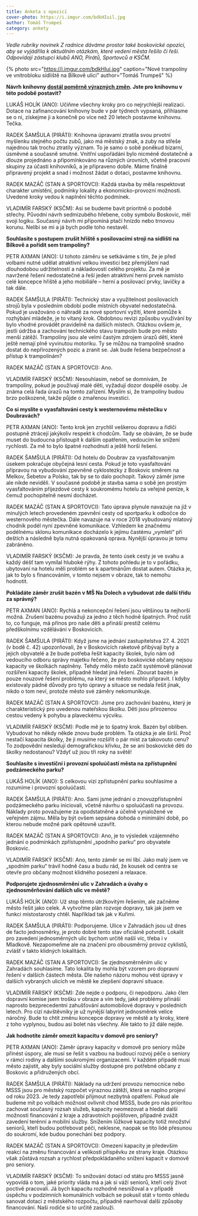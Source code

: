 ```yaml
---
title: Anketa s opozicí
cover-photo: https://i.imgur.com/bdkHIuil.jpg
author: Tomáš Trumpeš
category: ankety
---
```


*Vedle rubriky novinek Z radnice dáváme prostor také boskovické opozici, aby se vyjádřila k aktuálním otázkám, které vedení města řešilo či řeší. Odpovídají zástupci klubů ANO, Pirátů, Sportovců a KSČM.*

{% photo src="https://i.imgur.com/bdkHIui.jpg" caption="Nové trampolíny ve vnitrobloku sídliště na Bílkově ulici" author="Tomáš Trumpeš" %}

**Návrh knihovny [dostál poměrně výrazných změn](https://ohlasy.info/clanky/2022/05/z-radnice.html). Jste pro knihovnu v této podobě postavit?**

LUKÁŠ HOLÍK (ANO): Učiňme všechny kroky pro co nejrychlejší realizaci. Dotace na zafinancování knihovny bude v pár týdnech vypsaná, přihlasme se o ni, získejme ji a konečně po více než 20 letech postavme knihovnu. Tečka.

RADEK ŠAMŠULA (PIRÁTI): Knihovna úpravami ztratila svou prvotní myšlenku stejného počtu zubů, jako má městský znak, a zuby na střeše najednou tak trochu ztratily význam. To je samo o sobě poněkud bizarní, úsměvné a současně smutné. Vnitřní uspořádání bylo nicméně dostatečně a dlouze projednáno a připomínkováno na různých úrovních, včetně pracovní skupiny za účasti knihovníků, a je připraveno dobře. Máme finálně připravený projekt a snad i možnost žádat o dotaci, postavme knihovnu.

RADEK MAZÁČ (STAN A SPORTOVCI): Každá stavba by měla respektovat charakter umístění, podmínky lokality a ekonomicko-provozní možnosti. Uvedené kroky vedou k naplnění těchto podmínek.

VLADIMÍR FARSKÝ (KSČM): Asi se budeme bavit prioritně o podobě střechy. Původní návrh sedmizubého hřebene, coby symbolu Boskovic, měl svoji logiku. Současný návrh mi připomíná ptačí hnízdo nebo trnovou korunu. Nelíbí se mi a já bych podle toho nestavěl.

**Souhlasíte s postupem zrušit hřiště s posilovacími stroji na sídlišti na Bílkově a pořídit sem trampolíny?**

PETR AXMAN (ANO): U tohoto záměru se setkáváme s tím, že je před volbami nutné udělat atraktivní velkou investici bez přemýšlení nad dlouhodobou udržitelností a nákladovostí celého projektu. Za mě je navržené řešení nedostatečné a řeší jeden atraktivní herní prvek namísto celé koncepce hřiště a jeho mobiliáře – herní a posilovací prvky, lavičky a tak dále.

RADEK ŠAMŠULA (PIRÁTI): Technický stav a využitelnost posilovacích strojů byla v posledním období podle místních obyvatel nedostatečná. Pokud je uvažováno o náhradě za nové sportovní vyžití, které pomůže k rozhýbání mládeže, je to vítaný krok. Obdobnou revizi způsobu využívání by bylo vhodné provádět pravidelně na dalších místech. Otázkou ovšem je, jestli údržba a zachování technického stavu trampolín bude pro město menší zátěží. Trampolíny jsou ale velmi častým zdrojem úrazů dětí, které ještě nemají plně vyvinutou motoriku. Ty se můžou na trampolíně snadno dostat do nepřirozených pozic a zranit se. Jak bude řešena bezpečnost a přístup k trampolínám?

RADEK MAZÁČ (STAN A SPORTOVCI): Ano.

VLADIMÍR FARSKÝ (KSČM): Nesouhlasím, neboť se domnívám, že trampolíny, pokud je používají malé děti, vyžadují dozor dospělé osoby. Je známa celá řada úrazů na tomto zařízení. Myslím si, že trampolíny budou brzo poškozené, takže půjde o zmařenou investici.

**Co si myslíte o vyasfaltování cesty k westernovému městečku v Doubravách?**

PETR AXMAN (ANO): Tento krok jen zrychlil veškerou dopravu a řidiči postupně ztrácejí jakýkoliv respekt k chodcům. Tady se obávám, že se bude muset do budoucna přistoupit k dalším opatřením, vedoucím ke snížení rychlosti. Za mě to bylo špatné rozhodnutí a ještě horší řešení.

RADEK ŠAMŠULA (PIRÁTI): Od hotelu do Doubrav za vyasfaltovaným úsekem pokračuje obyčejná lesní cesta. Pokud je toto vyasfaltování přípravou na vybudování zpevněné cyklostezky z Boskovic směrem na Melkov, Šebetov a Polsko, tak by se to dalo pochopit. Takový záměr jsme ale nikde neviděli. V současné podobě je stavba sama o sobě jen prostým vyasfaltováním přijezdové cesty k soukromému hotelu za veřejné peníze, k čemuž pochopitelně nesmí docházet.

RADEK MAZÁČ (STAN A SPORTOVCI): Tato úprava plynule navazuje na již v minulých letech provedeném zpevnění cesty od sportparku k odbočce do westernového městečka. Dále navazuje na v roce 2018 vybudovaný mlatový chodník podél nyní zpevněné komunikace. Vzhledem ke značnému podélnému sklonu komunikace docházelo k jejímu častému „vymletí“ při deštích a následně byla nutná opakovaná oprava. Nynější úpravou je tomu zabráněno.

VLADIMÍR FARSKÝ (KSČM): Je pravda, že tento úsek cesty je ve svahu a každý déšť tam vymílal hluboké rýhy. Z tohoto pohledu je to v pořádku, ubytovaní na hotelu měli problém se k apartmánům dostat autem. Otázka je, jak to bylo s financováním, v tomto nejsem v obraze, tak to nemohu hodnotit.

**Pokládáte záměr zrušit bazén v MŠ Na Dolech a vybudovat zde další třídu za správný?**

PETR AXMAN (ANO): Rychlá a nekoncepční řešení jsou většinou ta nejhorší možná. Zrušení bazénu považuji za jedno z těch hodně špatných. Proč rušit to, co funguje, má přínos pro naše děti a přináší prestiž celému předškolnímu vzdělávání v Boskovicích.

RADEK ŠAMŠULA (PIRÁTI): Když jsme na jednání zastupitelstva 27. 4. 2021 (v bodě č. 42) upozorňovali, že v Boskovicích raketově přibývají byty a jejich obyvatelé a že bude potřeba řešit kapacity školek, bylo nám od vedoucího odboru správy majetku řečeno,  že pro boskovické občany nejsou kapacity ve školkách naplněny. Tehdy mělo město začít systémově plánovat rozšíření kapacity školek, případně hledat jiná řešení. Zbourat bazén je pouze nouzové řešení problému, na který se město mohlo připravit. I kdyby existovaly pádné důvody pro tyto úpravy a situace se nedala řešit jinak, nikdo o tom neví, protože město své záměry nekomunikuje.

RADEK MAZÁČ (STAN A SPORTOVCI): Jsme pro zachování bazénu, který je charakteristický pro uvedenou mateřskou školku. Děti jsou přirozenou cestou vedeny k pohybu a plaveckému výcviku.

VLADIMÍR FARSKÝ (KSČM): Podle mě je to špatný krok. Bazén byl oblíben. Vybudovat ho někdy někde znovu bude problém. Ta otázka je ale širší. Proč nestačí kapacita školky, že ji musíme rozšířit o pár míst za takovouto cenu? To zodpovědní nesledují demografickou křivku, že se ani boskovické děti do školky nedostanou? Vždyť už jsou tři roky na světě!

**Souhlasíte s investiční i provozní spoluúčastí města na zpřístupnění podzámeckého parku?**

LUKÁŠ HOLÍK (ANO): S celkovou vizí zpřístupnění parku souhlasíme a rozumíme i provozní spoluúčasti.

RADEK ŠAMŠULA (PIRÁTI): Ano. Sami jsme jednání o znovuzpřístupnění podzámeckého parku iniciovali, včetně návrhu o spoluúčasti na provozu. Náklady proto považujeme za opodstatněné a účelně vynaložené ve veřejném zájmu. Měla by být ovšem sepsána dohoda o minimální době, po kterou nebude možné park opětovně uzavřít.

RADEK MAZÁČ (STAN A SPORTOVCI): Ano, je to výsledek vzájemného jednání o podmínkách zpřístupnění „spodního parku“ pro obyvatele Boskovic.

VLADIMÍR FARSKÝ (KSČM): Ano, tento záměr se mi líbí. Jako malý jsem ve „spodním parku“ trávil hodně času a budu rád, že kousek od centra se otevře pro občany možnost klidného posezení a relaxace.

**Podporujete zjednosměrnění ulic v Zahradách a úvahy o zjednosměrňování dalších ulic ve městě?**

LUKÁŠ HOLÍK (ANO): Už stop těmto útržkovitým řešením, ale začněme město řešit jako celek. A vytvořme plán rozvoje dopravy, tak jak jsem ve funkci místostarosty chtěl. Například tak jak v Kuřimi.

RADEK ŠAMŠULA (PIRÁTI): Podporujeme. Ulice v Zahradách jsou už dnes de facto jednosměrky, je proto dobré tento stav oficiálně potvrdit. Lokalit pro zavedení jednosměrných ulic bychom určitě našli víc, třeba i v Mladkově. Nezapomeňme ale na značení pro obousměrný provoz cyklistů, zvlášť v takto klidných lokalitách.

RADEK MAZÁČ (STAN A SPORTOVCI): Se zjednosměrněním ulic v Zahradách souhlasíme. Tato lokalita by mohla být vzorem pro dopravní řešení v dalších částech města. Dle našeho názoru mohou vést úpravy v dalších vybraných ulicích ve městě ke zlepšení dopravní situace.

VLADIMÍR FARSKÝ (KSČM): Zde nejde o podporu, či nepodporu. Jako člen dopravní komise jsem trošku v obraze a vím tedy, jaké problémy přináší naprosto bezprecedentní zahušťování automobilové dopravy v posledních letech. Pro cizí návštěvníky je už nynější labyrint jednosměrek velice náročný. Bude to chtít změnu koncepce dopravy ve městě a ty kroky, které z toho vyplynou, budou asi bolet nás všechny. Ale takto to již dále nejde.

**Jak hodnotíte záměr omezit kapacitu v domově pro seniory?**

PETR AXMAN (ANO): Záměr úpravy kapacity v domově pro seniory může přinést úspory, ale musí se řešit s vazbou na budoucí rozvoj péče o seniory v rámci rodiny a dalšími soukromými organizacemi. V každém případě musí město zajistit, aby byly sociální služby dostupné pro potřebné občany z Boskovic a přidružených obcí.

RADEK ŠAMŠULA (PIRÁTI): Náklady na udržení provozu nemocnice nebo MSSS jsou pro městský rozpočet výraznou zátěží, která se naplno projeví od roku 2023. Je tedy zapotřebí přijmout nezbytná opatření. Pokud ale budeme mít po volbách možnost ovlivnit chod MSSS, bude pro nás prioritou zachovat současný rozsah služeb, kapacity neomezovat a hledat další možnosti financování z kraje a zdravotních pojišťoven, případně zvážit zavedení terénní a mobilní služby. Snížením lůžkové kapacity totiž množství seniorů, kteří budou potřebovat péči, neklesne, naopak se tito lidé přesunou do soukromí, kde budou ponecháni bez podpory.

RADEK MAZÁČ (STAN A SPORTOVCI): Omezení kapacity je především reakcí na změnu financování a velikosti příspěvku ze strany kraje. Otázkou však zůstává rozsah a rychlost předpokládaného snížení kapacit v domově pro seniory.

VLADIMÍR FARSKÝ (KSČM): To snižování dotací od státu pro MSSS jasně vypovídá o tom, jaké priority vláda má a jak si váží seniorů, kteří celý život poctivě pracovali. Já bych kapacitu rozhodně nesnižoval a v případě úspěchu v podzimních komunálních volbách se pokusil stát v tomto ohledu sanovat dotací z městského rozpočtu, případně navrhoval další způsoby financování. Naši rodiče si to určitě zaslouží.
